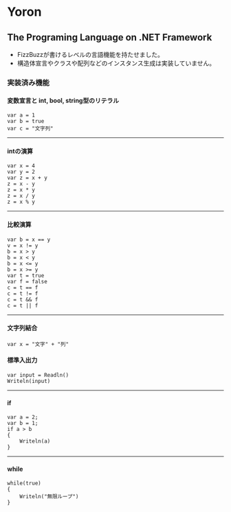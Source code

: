 # Yoron
## The Programing Language on .NET Framework
- FizzBuzzが書けるレベルの言語機能を持たせました。
- 構造体宣言やクラスや配列などのインスタンス生成は実装していません。


### 実装済み機能
#### 変数宣言と int, bool, string型のリテラル
    var a = 1
    var b = true
    var c = "文字列"
---
#### intの演算
    var x = 4
    var y = 2
    var z = x + y
    z = x - y
    z = x * y
    z = x / y
    z = x % y
---
#### 比較演算
    var b = x == y
    v = x != y
    b = x > y
    b = x < y
    b = x <= y
    b = x >= y
    var t = true
    var f = false
    c = t == f
    c = t != f
    c = t && f
    c = t || f
---
#### 文字列結合
    var x = "文字" + "列"

#### 標準入出力
    var input = Readln()
    Writeln(input)
---
#### if
    var a = 2;
    var b = 1;
    if a > b 
    {
        Writeln(a)
    }
---
#### while
    while(true)
    {
        Writeln("無限ループ")
    }